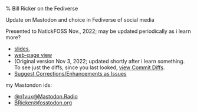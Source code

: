 % Bill Ricker on the Fediverse


Update on Mastodon and choice in Fediverse of social media

Presented to NatickFOSS Nov., 2022; may be updated periodically as i learn more?

* [slides](./2022-Nov-Mastodon/Mastodon.md.slidy.html), 
* [web-page view](./2022-Nov-Mastodon/Mastodon.md.doc.html)
* (Original version Nov 3, 2022; updated shortly after i learn something. To see just the diffs, since you last looked, [view Commit Diffs](https://github.com/n1vux/articles/commits/master/Linux/2022-Nov-Mastodon/Mastodon.md).
* [Suggest Corrections/Enhancements as Issues](https://github.com/n1vux/articles/issues)

my Mastondon ids:

* [@n1vux@Mastodon.Radio]("https://mastodon.radio/@n1vux") 
* [BRicker@fosstodon.org](https://fosstodon.org/@BRicker)

